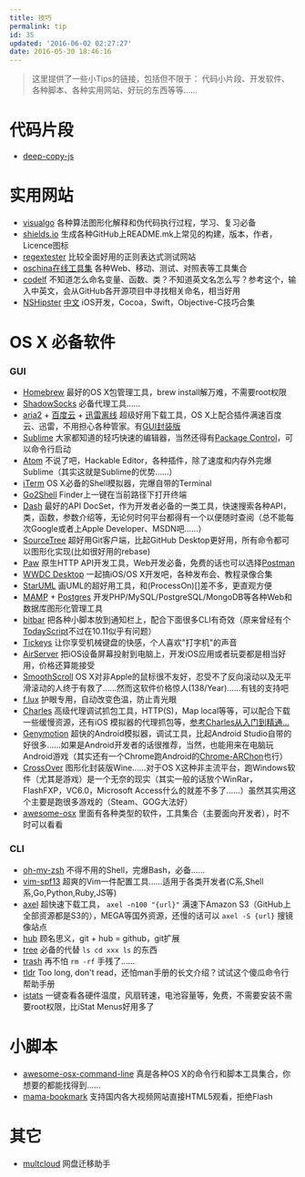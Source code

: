 ```yaml
---
title: 技巧
permalink: tip
id: 35
updated: '2016-06-02 02:27:27'
date: 2016-05-30 18:46:16
---
```


> 这里提供了一些小Tips的链接，包括但不限于：
代码小片段、开发软件、各种脚本、各种实用网站、好玩的东西等等……

# 代码片段

+ [deep-copy-js](https://gist.github.com/lizhuoli1126/daff71c295dafc6e7b47)

# 实用网站
+ [visualgo](http://visualgo.net) 各种算法图形化解释和伪代码执行过程，学习、复习必备
+ [shields.io](http://shields.io)
生成各种GitHub上README.mk上常见的构建，版本，作者，Licence图标
+ [regextester](http://www.regextester.com) 比较全面好用的正则表达式测试网站
+ [oschina在线工具集](http://tool.oschina.net) 各种Web、移动、测试、对照表等工具集合
+ [codelf](http://unbug.github.io/codelf/) 不知道怎么命名变量、函数、类？不知道英文名怎么写？参考这个，输入中英文，会从GitHub各开源项目中寻找相关命名，相当好用
+ [NSHipster](http://nshipster.com) [中文](http://nshipster.cn) iOS开发，Cocoa，Swift，Objective-C技巧合集


# OS X 必备软件

### GUI
+ [Homebrew](http://brew.sh)
最好的OS X包管理工具，brew install解万难，不需要root权限
+ [ShadowSocks](https://github.com/shadowsocks)
必备代理工具……
+ [aria2](http://brewformulas.org/Aria2) + [百度云](https://github.com/acgotaku/BaiduExporter) + [迅雷离线](https://github.com/binux/ThunderLixianExporter)
超级好用下载工具，OS X上配合插件满速百度云、迅雷，不用担心各种管家。有[GUI封装版](https://github.com/yangshun1029/aria2gui)
+ [Sublime](https://www.sublimetext.com) 大家都知道的轻巧快速的编辑器，当然还得有[Package Control](https://packagecontrol.io)，可以命令行启动
+ [Atom](https://atom.io) 不说了吧，Hackable Editor，各种插件，除了速度和内存外完爆Sublime（其实这就是Sublime的优势……）
+ [iTerm](https://www.iterm2.com) OS X必备的Shell模拟器，完爆自带的Terminal
+ [Go2Shell](http://zipzapmac.com/go2shell) Finder上一键在当前路径下打开终端
+ [Dash](https://kapeli.com/dash) 最好的API DocSet，作为开发者必备的一类工具，快速搜索各种API，类，函数，参数介绍等，无论何时何平台都得有一个以便随时查阅（总不能每次Google或者上Apple Developer、MSDN吧……）
+ [SourceTree](https://www.sourcetreeapp.com) 超好用Git客户端，比起GitHub Desktop更好用，所有命令都可以图形化实现(比如很好用的rebase)
+ [Paw](https://luckymarmot.com/zh-hans/paw) 原生HTTP API开发工具，Web开发必备，免费的话也可以选择[Postman](https://chrome.google.com/webstore/detail/postman/fhbjgbiflinjbdggehcddcbncdddomop)
+ [WWDC Desktop](https://github.com/insidegui/WWDC) 一起搞iOS/OS X开发吧，各种发布会、教程录像合集
+ [StarUML](http://staruml.io) 画UML的超好用工具，和(ProcessOn)[]差不多，更直观方便
+ [MAMP](https://www.mamp.info) + [Postgres](http://postgresapp.com) 开发PHP/MySQL/PostgreSQL/MongoDB等各种Web和数据库图形化管理工具 
+ [bitbar](https://github.com/matryer/bitbar)
把各种小脚本放到通知栏上，配合下面很多CLI有奇效（原来曾经有个[TodayScript](https://github.com/SamRothCA/Today-Scripts)不过在10.11似乎有问题）
+ [Tickeys](http://www.yingdev.com/projects/tickeys)
让你享受机械键盘的快感，个人喜欢"打字机"的声音
+ [AirServer](https://www.airserver.com) 把iOS设备屏幕投射到电脑上，开发iOS应用或者玩耍都是相当好用，价格还算能接受
+ [SmoothScroll](https://www.smoothscroll.net) OS X对非Apple的鼠标很不友好，忍受不了反向滚动以及无平滑滚动的人终于有救了……然而这软件价格惊人(138/Year)……有钱的支持吧
+ [f.lux](https://justgetflux.com) 护眼专用，自动改变色温，防止青光眼
+ [Charles](http://www.charlesproxy.com) 高级代理调试抓包工具，HTTP(S)，Map local等等，可以配合下载一些缓慢资源，还有iOS 模拟器的代理抓包等，[参考Charles从入门到精通...](http://blog.devtang.com/2015/11/14/charles-introduction/)
+ [Genymotion](https://www.genymotion.com) 超快的Android模拟器，调试工具，比起Android Studio自带的好很多……如果是Android开发者的话很推荐，当然，也能用来在电脑玩Android游戏（其实还有一个Chrome跑Android的[Chrome-ARChon](https://github.com/vladikoff/chromeos-apk)也行）
+ [CrossOver](https://www.codeweavers.com/products) 图形化封装版Wine……对于OS X这种非主流平台，跑Windows软件（尤其是游戏）是一个无奈的现实（其实一般的话放个WinRar，FlashFXP，VC6.0，Microsoft Access什么的就差不多了……）虽然其实用这个主要是跑很多游戏的（Steam、GOG大法好）
+ [awesome-osx](https://github.com/iCHAIT/awesome-osx) 里面有各种类型的软件，工具集合（主要面向开发者），时不时可以看看


### CLI
+ [oh-my-zsh](https://github.com/robbyrussell/oh-my-zsh)
不得不用的Shell，完爆Bash，必备……
+ [vim-spf13](http://vim.spf13.com)
超爽的Vim一件配置工具……适用于各类开发者(C系,Shell系,Go,Python,Ruby,JS等)
+ [axel](http://brewformulas.org/Axel)
超快速下载工具， `axel -n100 "{url}"` 满速下Amazon S3（GitHub上全部资源都是S3的），MEGA等国外资源，还慢的话可以 `axel -S {url}` 搜镜像站点
+ [hub](https://hub.github.com) 顾名思义，git + hub = github，git扩展
+ [tree](http://brewformulas.org/Tree)
必备的代替 `ls cd xxx ls` 的东西
+ [trash](http://brewformulas.org/Trash)
再不怕 `rm -rf` 手残了……
+ [tldr](https://github.com/tldr-pages/tldr) Too long, don't read，还怕man手册的长文介绍？试试这个傻瓜命令行帮助手册
+ [istats](https://github.com/Chris911/iStats)
一键查看各硬件温度，风扇转速，电池容量等，免费，不需要安装不需要root权限，比iStat Menus好用多了


# 小脚本

+ [awesome-osx-command-line](https://github.com/herrbischoff/awesome-osx-command-line)
真是各种OS X的命令行和脚本工具集合，你想要的都能找得到……
+ [mama-bookmark](http://zythum.sinaapp.com/youkuhtml5playerbookmark/) 支持国内各大视频网站直接HTML5观看，拒绝Flash

# 其它

+ [multcloud](https://multcloud.com/home) 网盘迁移助手
